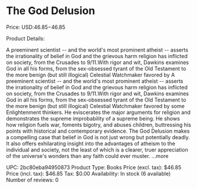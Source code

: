 # The God Delusion

Price: USD:$46.85-$46.85

Product Details:

A preeminent scientist -- and the world's most prominent atheist -- asserts the irrationality of belief in God and the grievous harm religion has inflicted on society, from the Crusades to 9/11.With rigor and wit, Dawkins examines God in all his forms, from the sex-obsessed tyrant of the Old Testament to the more benign (but still illogical) Celestial Watchmaker favored by A preeminent scientist -- and the world's most prominent atheist -- asserts the irrationality of belief in God and the grievous harm religion has inflicted on society, from the Crusades to 9/11.With rigor and wit, Dawkins examines God in all his forms, from the sex-obsessed tyrant of the Old Testament to the more benign (but still illogical) Celestial Watchmaker favored by some Enlightenment thinkers. He eviscerates the major arguments for religion and demonstrates the supreme improbability of a supreme being. He shows how religion fuels war, foments bigotry, and abuses children, buttressing his points with historical and contemporary evidence. The God Delusion makes a compelling case that belief in God is not just wrong but potentially deadly. It also offers exhilarating insight into the advantages of atheism to the individual and society, not the least of which is a clearer, truer appreciation of the universe's wonders than any faith could ever muster. ...more

UPC: 2bc80eba94950873
Product Type: Books
Price (excl. tax): $46.85
Price (incl. tax): $46.85
Tax: $0.00
Availability: In stock (6 available)
Number of reviews: 0